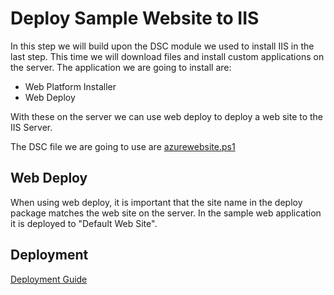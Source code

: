 # Deploy Sample Website to IIS
In this step we will build upon the DSC module we used to install IIS in the last step. This time we will download files and install custom applications on the server. 
The application we are going to install are: 
- Web Platform Installer 
- Web Deploy 

With these on the server we can use web deploy to deploy a web site to the IIS Server.

The DSC file we are going to use are [azurewebsite.ps1](before/azurewebsite.ps1)  

## Web Deploy 
When using web deploy, it is important that the site name in the deploy package matches the web site on the server. In the sample web application it is deployed to "Default Web Site".

## Deployment
[Deployment Guide](../docs/deployment.md)   